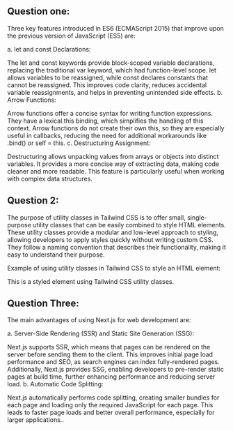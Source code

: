 ## Question one:
Three key features introduced in ES6 (ECMAScript 2015) that improve upon the previous version of JavaScript (ES5) are:

a. let and const Declarations:

The let and const keywords provide block-scoped variable declarations, replacing the traditional var keyword, which had function-level scope. let allows variables to be reassigned, while const declares constants that cannot be reassigned. This improves code clarity, reduces accidental variable reassignments, and helps in preventing unintended side effects.
b. Arrow Functions:

Arrow functions offer a concise syntax for writing function expressions. They have a lexical this binding, which simplifies the handling of this context. Arrow functions do not create their own this, so they are especially useful in callbacks, reducing the need for additional workarounds like .bind() or self = this.
c. Destructuring Assignment:

Destructuring allows unpacking values from arrays or objects into distinct variables. It provides a more concise way of extracting data, making code cleaner and more readable. This feature is particularly useful when working with complex data structures.

## Question 2:
The purpose of utility classes in Tailwind CSS is to offer small, single-purpose utility classes that can be easily combined to style HTML elements. These utility classes provide a modular and low-level approach to styling, allowing developers to apply styles quickly without writing custom CSS. They follow a naming convention that describes their functionality, making it easy to understand their purpose.

Example of using utility classes in Tailwind CSS to style an HTML element:


<!-- HTML element -->
<div class="bg-blue-500 p-4 rounded-lg shadow-md">
  <p class="text-white">This is a styled element using Tailwind CSS utility classes.</p>
</div>

## Question Three: 
The main advantages of using Next.js for web development are:

a. Server-Side Rendering (SSR) and Static Site Generation (SSG):

Next.js supports SSR, which means that pages can be rendered on the server before sending them to the client. This improves initial page load performance and SEO, as search engines can index fully-rendered pages. Additionally, Next.js provides SSG, enabling developers to pre-render static pages at build time, further enhancing performance and reducing server load.
b. Automatic Code Splitting:

Next.js automatically performs code splitting, creating smaller bundles for each page and loading only the required JavaScript for each page. This leads to faster page loads and better overall performance, especially for larger applications..
